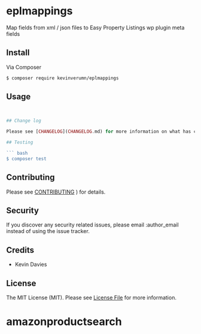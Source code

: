 # eplmappings

Map fields from xml / json files to Easy Property Listings wp plugin meta fields



## Install

Via Composer

``` bash
$ composer require kevinverumn/eplmappings
```

## Usage

``` php


## Change log

Please see [CHANGELOG](CHANGELOG.md) for more information on what has changed recently.

## Testing

``` bash
$ composer test
```

## Contributing

Please see [CONTRIBUTING](CONTRIBUTING.md) ) for details.

## Security

If you discover any security related issues, please email :author_email instead of using the issue tracker.

## Credits

- Kevin Davies 

## License

The MIT License (MIT). Please see [License File](LICENSE.md) for more information.

[link-packagist]: https://packagist.org/packages/:vendor/:package_name
[link-downloads]: https://packagist.org/packages/:vendor/:package_name
[link-author]: https://github.com/kevinverum

# amazonproductsearch
